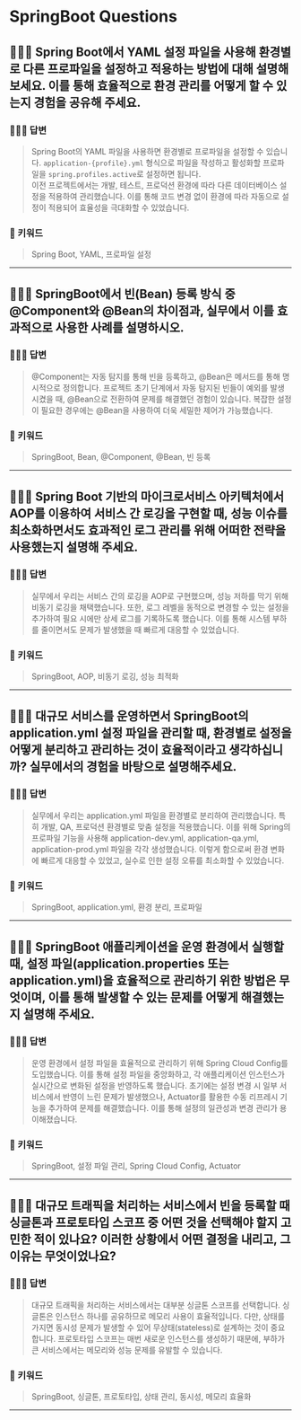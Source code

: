 # SpringBoot Questions

## 🤷🏻‍♂️ Spring Boot에서 YAML 설정 파일을 사용해 환경별로 다른 프로파일을 설정하고 적용하는 방법에 대해 설명해보세요. 이를 통해 효율적으로 환경 관리를 어떻게 할 수 있는지 경험을 공유해 주세요.

### 🙆🏻‍♂️ 답변
> Spring Boot의 YAML 파일을 사용하면 환경별로 프로파일을 설정할 수 있습니다. `application-{profile}.yml` 형식으로 파일을 작성하고 활성화할 프로파일을 `spring.profiles.active`로 설정하면 됩니다. <br>이전 프로젝트에서는 개발, 테스트, 프로덕션 환경에 따라 다른 데이터베이스 설정을 적용하여 관리했습니다. 이를 통해 코드 변경 없이 환경에 따라 자동으로 설정이 적용되어 효율성을 극대화할 수 있었습니다. 

### 🔑 키워드
> Spring Boot, YAML, 프로파일 설정

<hr>

## 🤷🏻‍♂️ SpringBoot에서 빈(Bean) 등록 방식 중 @Component와 @Bean의 차이점과, 실무에서 이를 효과적으로 사용한 사례를 설명하시오.

### 🙆🏻‍♂️ 답변
> @Component는 자동 탐지를 통해 빈을 등록하고, @Bean은 메서드를 통해 명시적으로 정의합니다. 프로젝트 초기 단계에서 자동 탐지된 빈들이 예외를 발생시켰을 때, @Bean으로 전환하여 문제를 해결했던 경험이 있습니다. 복잡한 설정이 필요한 경우에는 @Bean을 사용하여 더욱 세밀한 제어가 가능했습니다.

### 🔑 키워드
> SpringBoot, Bean, @Component, @Bean, 빈 등록

<hr>

## 🤷🏻‍♂️ Spring Boot 기반의 마이크로서비스 아키텍처에서 AOP를 이용하여 서비스 간 로깅을 구현할 때, 성능 이슈를 최소화하면서도 효과적인 로그 관리를 위해 어떠한 전략을 사용했는지 설명해 주세요.

### 🙆🏻‍♂️ 답변
> 실무에서 우리는 서비스 간의 로깅을 AOP로 구현했으며, 성능 저하를 막기 위해 비동기 로깅을 채택했습니다. 또한, 로그 레벨을 동적으로 변경할 수 있는 설정을 추가하여 필요 시에만 상세 로그를 기록하도록 했습니다. 이를 통해 시스템 부하를 줄이면서도 문제가 발생했을 때 빠르게 대응할 수 있었습니다.

### 🔑 키워드
> SpringBoot, AOP, 비동기 로깅, 성능 최적화

<hr>

## 🤷🏻‍♂️ 대규모 서비스를 운영하면서 SpringBoot의 application.yml 설정 파일을 관리할 때, 환경별로 설정을 어떻게 분리하고 관리하는 것이 효율적이라고 생각하십니까? 실무에서의 경험을 바탕으로 설명해주세요.

### 🙆🏻‍♂️ 답변
> 실무에서 우리는 application.yml 파일을 환경별로 분리하여 관리했습니다. 특히 개발, QA, 프로덕션 환경별로 맞춤 설정을 적용했습니다. 이를 위해 Spring의 프로파일 기능을 사용해 application-dev.yml, application-qa.yml, application-prod.yml 파일을 각각 생성했습니다. 이렇게 함으로써 환경 변화에 빠르게 대응할 수 있었고, 실수로 인한 설정 오류를 최소화할 수 있었습니다.
### 🔑 키워드
> SpringBoot, application.yml, 환경 분리, 프로파일

<hr>

## 🤷🏻‍♂️ SpringBoot 애플리케이션을 운영 환경에서 실행할 때, 설정 파일(application.properties 또는 application.yml)을 효율적으로 관리하기 위한 방법은 무엇이며, 이를 통해 발생할 수 있는 문제를 어떻게 해결했는지 설명해 주세요.

### 🙆🏻‍♂️ 답변
> 운영 환경에서 설정 파일을 효율적으로 관리하기 위해 Spring Cloud Config를 도입했습니다. 이를 통해 설정 파일을 중앙화하고, 각 애플리케이션 인스턴스가 실시간으로 변화된 설정을 반영하도록 했습니다. 초기에는 설정 변경 시 일부 서비스에서 반영이 느린 문제가 발생했으나, Actuator를 활용한 수동 리프레시 기능을 추가하여 문제를 해결했습니다. 이를 통해 설정의 일관성과 변경 관리가 용이해졌습니다.

### 🔑 키워드
> SpringBoot, 설정 파일 관리, Spring Cloud Config, Actuator

<hr>

## 🤷🏻‍♂️ 대규모 트래픽을 처리하는 서비스에서 빈을 등록할 때 싱글톤과 프로토타입 스코프 중 어떤 것을 선택해야 할지 고민한 적이 있나요? 이러한 상황에서 어떤 결정을 내리고, 그 이유는 무엇이었나요?

### 🙆🏻‍♂️ 답변
> 대규모 트래픽을 처리하는 서비스에서는 대부분 싱글톤 스코프를 선택합니다. 싱글톤은 인스턴스 하나를 공유하므로 메모리 사용이 효율적입니다. 다만, 상태를 가지면 동시성 문제가 발생할 수 있어 무상태(stateless)로 설계하는 것이 중요합니다. 프로토타입 스코프는 매번 새로운 인스턴스를 생성하기 때문에, 부하가 큰 서비스에서는 메모리와 성능 문제를 유발할 수 있습니다.

### 🔑 키워드
> SpringBoot, 싱글톤, 프로토타입, 상태 관리, 동시성, 메모리 효율화

<hr>